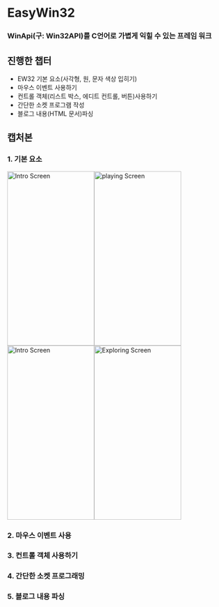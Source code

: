 # EasyWin32 
### WinApi(구: Win32API)를 C언어로 가볍게 익힐 수 있는 프레임 워크

## 진행한 챕터
* EW32 기본 요소(사각형, 원, 문자 색상 입히기)
* 마우스 이벤트 사용하기
* 컨트롤 객체(리스트 박스, 에디트 컨트롤, 버튼)사용하기
* 간단한 소켓 프로그램 작성
* 블로그 내용(HTML 문서)파싱

## 캡처본
### 1. 기본 요소
<img src="EasyWin32(Tutorial-1).png" alt="Intro Screen" width="200px" height="400px"><img src="Playing.png" alt="playing Screen" width="200px" height="400px"><img src="playing.png" alt="Intro Screen" width="200px" height="400px"><img src="exploring.png" alt="Exploring Screen" width="200px" height="400px">
### 2. 마우스 이벤트 사용


### 3. 컨트롤 객체 사용하기


### 4. 간단한 소켓 프로그래밍


### 5. 블로그 내용 파싱




 
